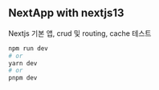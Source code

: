 ## NextApp with nextjs13

Nextjs 기본 앱, crud 및 routing, cache 테스트

```bash
npm run dev
# or
yarn dev
# or
pnpm dev
```
